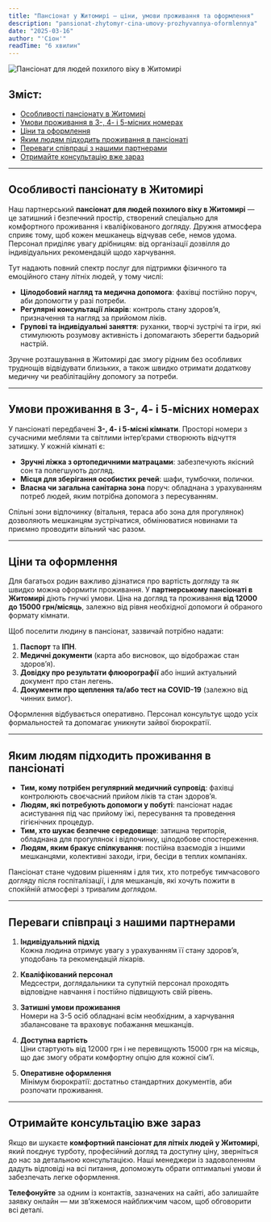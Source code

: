 ```yaml
---
title: "Пансіонат у Житомирі — ціни, умови проживання та оформлення"
description: "pansionat-zhytomyr-cina-umovy-prozhyvannya-oformlennya"
date: "2025-03-16"
author: "'Сіон'"
readTime: "6 хвилин"
---
```


![Пансіонат для людей похилого віку в Житомирі](/images/blog-zhytomyr.jpeg)

## Зміст:
- [Особливості пансіонату в Житомирі](#особливості-пансіонату-в-житомирі)
- [Умови проживання в 3-, 4- і 5-місних номерах](#умови-проживання-в-3-4-і-5-місних-номерах)
- [Ціни та оформлення](#ціни-та-оформлення)
- [Яким людям підходить проживання в пансіонаті](#яким-людям-підходить-проживання-в-пансіонаті)
- [Переваги співпраці з нашими партнерами](#переваги-співпраці-з-нашими-партнерами)
- [Отримайте консультацію вже зараз](#отримайте-консультацію-вже-зараз)

---

## Особливості пансіонату в Житомирі

Наш партнерський **пансіонат для людей похилого віку в Житомирі** — це затишний і безпечний простір, створений спеціально для комфортного проживання і кваліфікованого догляду. Дружня атмосфера сприяє тому, щоб кожен мешканець відчував себе, немов удома. Персонал приділяє увагу дрібницям: від організації дозвілля до індивідуальних рекомендацій щодо харчування.

Тут надають повний спектр послуг для підтримки фізичного та емоційного стану літніх людей, у тому числі:
- **Цілодобовий нагляд та медична допомога**: фахівці постійно поруч, аби допомогти у разі потреби.  
- **Регулярні консультації лікарів**: контроль стану здоров’я, призначення та нагляд за прийомом ліків.  
- **Групові та індивідуальні заняття**: руханки, творчі зустрічі та ігри, які стимулюють розумову активність і допомагають зберегти бадьорий настрій.

Зручне розташування в Житомирі дає змогу рідним без особливих труднощів відвідувати близьких, а також швидко отримати додаткову медичну чи реабілітаційну допомогу за потреби.

---

## Умови проживання в 3-, 4- і 5-місних номерах

У пансіонаті передбачені **3-, 4- і 5-місні кімнати**. Просторі номери з сучасними меблями та світлими інтер’єрами створюють відчуття затишку. У кожній кімнаті є:
- **Зручні ліжка з ортопедичними матрацами**: забезпечують якісний сон та полегшують догляд.  
- **Місця для зберігання особистих речей**: шафи, тумбочки, полички.  
- **Власна чи загальна санітарна зона** поруч: обладнана з урахуванням потреб людей, яким потрібна допомога з пересуванням.  

Спільні зони відпочинку (вітальня, тераса або зона для прогулянок) дозволяють мешканцям зустрічатися, обмінюватися новинами та приємно проводити вільний час разом.

---

## Ціни та оформлення

Для багатьох родин важливо дізнатися про вартість догляду та як швидко можна оформити проживання. У **партнерському пансіонаті в Житомирі** діють гнучкі умови. Ціна на догляд та проживання **від 12000 до 15000 грн/місяць**, залежно від рівня необхідної допомоги й обраного формату кімнати.

Щоб поселити людину в пансіонат, зазвичай потрібно надати:
1. **Паспорт** та **ІПН**.  
2. **Медичні документи** (карта або висновок, що відображає стан здоров’я).  
3. **Довідку про результати флюорографії** або інший актуальний документ про стан легень.  
4. **Документи про щеплення та/або тест на COVID-19** (залежно від чинних вимог).  

Оформлення відбувається оперативно. Персонал консультує щодо усіх формальностей та допомагає уникнути зайвої бюрократії.

---

## Яким людям підходить проживання в пансіонаті

- **Тим, кому потрібен регулярний медичний супровід**: фахівці контролюють своєчасний прийом ліків та стан здоров’я.  
- **Людям, які потребують допомоги у побуті**: пансіонат надає асистування під час прийому їжі, пересування та проведення гігієнічних процедур.  
- **Тим, хто шукає безпечне середовище**: затишна територія, обладнана для прогулянок і відпочинку, цілодобове спостереження.  
- **Людям, яким бракує спілкування**: постійна взаємодія з іншими мешканцями, колективні заходи, ігри, бесіди в теплих компаніях.  

Пансіонат стане чудовим рішенням і для тих, хто потребує тимчасового догляду після госпіталізації, і для мешканців, які хочуть пожити в спокійній атмосфері з тривалим доглядом.

---

## Переваги співпраці з нашими партнерами

1. **Індивідуальний підхід**  
   Кожна людина отримує увагу з урахуванням її стану здоров’я, уподобань та рекомендацій лікарів.

2. **Кваліфікований персонал**  
   Медсестри, доглядальники та супутній персонал проходять відповідне навчання і постійно підвищують свій рівень.

3. **Затишні умови проживання**  
   Номери на 3-5 осіб обладнані всім необхідним, а харчування збалансоване та враховує побажання мешканців.

4. **Доступна вартість**  
   Ціни стартують від 12000 грн і не перевищують 15000 грн на місяць, що дає змогу обрати комфортну опцію для кожної сім’ї.

5. **Оперативне оформлення**  
   Мінімум бюрократії: достатньо стандартних документів, аби розпочати проживання.

---

## Отримайте консультацію вже зараз

Якщо ви шукаєте **комфортний пансіонат для літніх людей у Житомирі**, який поєднує турботу, професійний догляд та доступну ціну, зверніться до нас за детальною консультацією. Наші менеджери із задоволенням дадуть відповіді на всі питання, допоможуть обрати оптимальні умови й забезпечать легке оформлення.

**Телефонуйте** за одним із контактів, зазначених на сайті, або залишайте заявку онлайн — ми зв’яжемося найближчим часом, щоб обговорити всі деталі.
